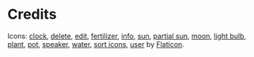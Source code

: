 # Credits

Icons:
[clock](https://www.flaticon.com/free-icons/clock),
[delete](https://www.flaticon.com/free-icons/delete),
[edit](https://www.flaticon.com/free-icons/edit),
[fertilizer](https://www.flaticon.com/free-icons/fertilizer),
[info](https://www.flaticon.com/free-icons/info),
[sun](https://www.flaticon.com/free-icons/sun),
[partial sun](https://www.flaticon.com/free-icons/moon),
[moon](https://www.flaticon.com/free-icons/moon),
[light bulb](https://www.flaticon.com/free-icons/lamp),
[plant](https://www.flaticon.com/free-icons/plant),
[pot](https://www.flaticon.com/free-icons/pot),
[speaker](https://www.flaticon.com/free-icons/loud-speaker),
[water](https://www.flaticon.com/free-icons/water-drop),
[sort icons](https://www.flaticon.com/free-icons/sort),
[user](https://www.flaticon.com/free-icons/user)
by [Flaticon](https://www.flaticon.com).
